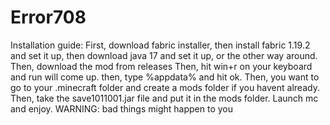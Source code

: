 # Error708

Installation guide:
First, download fabric installer, then install fabric 1.19.2 and set it up, then download java 17 and set it up, or the other way around.
Then, download the mod from releases
Then, hit win+r on your keyboard and run will come up. then, type %appdata% and hit ok. 
Then, you want to go to your .minecraft folder and create a mods folder if you havent already.
Then, take the save1011001.jar file and put it in the mods folder.
Launch mc and enjoy.
WARNING: bad things might happen to you
